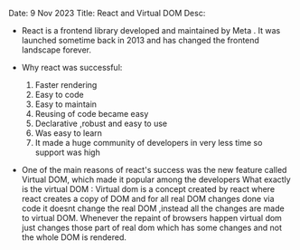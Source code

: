 Date: 9 Nov 2023
Title: React and Virtual DOM
Desc:

- React is a frontend library developed and maintained by Meta . It was launched sometime back in 2013 and has changed the frontend landscape forever.

- Why react was successful:
    1. Faster rendering
    2. Easy to code
    3. Easy to maintain
    4. Reusing of code became easy
    5. Declarative ,robust and easy to use
    6. Was easy to learn
    7. It made a huge community of developers in very less time so support was high


- One of the main reasons of react's success was the new feature called Virtual DOM, which made it popular among the developers
What exactly is the virtual DOM :
Virtual dom is a concept created by react where react creates a copy of DOM and for all real DOM changes done via code it doesnt change the real DOM ,instead all the changes are made to virtual DOM.
Whenever the repaint of browsers happen virtual dom just changes those part of real dom which has some changes and not the whole DOM is rendered.


